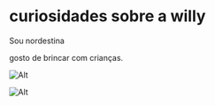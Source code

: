 # curiosidades sobre a willy
Sou nordestina


gosto de brincar com crianças.


![Alt](https://cdn5.colorir.com/desenhos/color/201241/deserto-do-colorado-culturas-paises-pintado-por-marinha-1022633.jpg)


![Alt](https://img-21.ccm2.net/AEMWuqeSOoBSPec8odeP_4nVOwg=/06f12213d20e42bbb4eaa9dd671432d9/ccm-faq/1077711.jpg)
